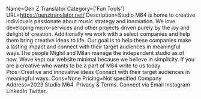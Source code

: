 Name=Gen Z Translator
Category=['Fun Tools']
URL=https://genztranslator.net/
Description=Studio M64 is home to creative individuals passionate about music strategy and innovation. We love developing micro-services and other projects driven purely by the joy and delight of creation. Additionally we work with a select companies and help them bring creative ideas to life. Our goal is to help these companies make a lasting impact and connect with their target audiences in meaningful ways.The people Mighil and Milan manage the independent studio as of now. Weve kept our website minimal because we believe in simplicity. If you are a creative who wants to be a part of M64 write to us today.
Pros=Creative and innovative ideas Connect with their target audiences in meaningful ways.
Cons=None
Pricing=Not specified
Company Address=2023 Studio M64. Privacy & Terms. Connect via Email Instagram LinkedIn Twitter.

